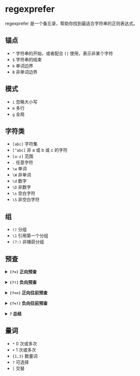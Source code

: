 # regexprefer

regexprefer 是一个备忘录，帮助你找到最适合字符串的正则表达式。

## 锚点

* `^` 字符串的开始，或者配合 `[]` 使用，表示非某个字符
* `$` 字符串的结束
* `b` 单词边界
* `B` 非单词边界

## 模式

* `i` 忽略大小写
* `m` 多行
* `g` 全局

## 字符类

* `[abc]` 字符集 
* `[^abc]` 非 a 或 b 或 c 的字符
* `[a-z]` 范围 
* `.` 任意字符
* `\w` 单词
* `\W` 非单词
* `\d` 数字
* `\D` 非数字
* `\s` 空白字符
* `\S` 非空白字符

## 组

* `()` 分组
* `\1` 引用第一个分组
* `(?:)` 非捕获分组

## 预查

<b><details><summary>`(?=)` 正向预查</summary></b>
```js
const str = '1st 2nd 3rd'
const reg = /\d(?=nd)/g // 2
```
</details>

<b><details><summary>`(?!)` 负向预查</summary></b>
```js
const str = '1st 2nd 3rd'
const reg = /\d(?!nd)/g // 1 3 
```
</details>

<b><details><summary>`(?<=)` 正向往前预查</summary></b>
```js
const str = '#1 $5 %8'
const reg = /(?<=%)\d/g // 8 
```
</details>

<b><details><summary>`(?<!)` 负向往前预查</summary></b>
```js
const str = '#1 $5 %8'
const reg = /(?<!%)\d/g // 1 5 
```
</details>


<b><details><summary>`?` 总结</summary></b>
`?` 的使用位置：

> 量词

```js
const str = '-3.1415'
const reg = /^(\+|-)?\d+(\.\d+)?$/ // 表示 0 次或 1 次
const reg = /^[+-]?\d+(\.\d+)?$/
```

> 匹配不捕获

`(?:)` 问号放在分组前面，并且后面紧跟着冒号

```js
const str = '-.31415'
const reg = /^(?:\+|-)?\d+(?:\.(\d+))?$/
```

> 非贪婪性

将问号放在量词后面：`+?`, `*?`, `{}?`, `(+?)`, `(*?)`, `({}?)`

```js
const str = '123456789'
const reg = /\d+?/g
```

> 预查

本身不占宽度，肯定的结果。

特点：
1. 不消耗字符
2. 修饰所在位置的前后
3. 检测任意元字符，任意位数

</details>

## 量词

* `*` 0 次或多次
* `+` 1 次或多次
* `{1,3}` 数量词
* `?` 可选择 
* `|` 交替
